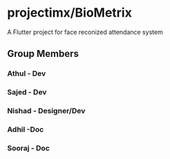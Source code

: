 
# projectimx/BioMetrix

A Flutter project for face reconized attendance system

## Group Members
### Athul - Dev
### Sajed - Dev
### Nishad - Designer/Dev
### Adhil -Doc
### Sooraj - Doc
